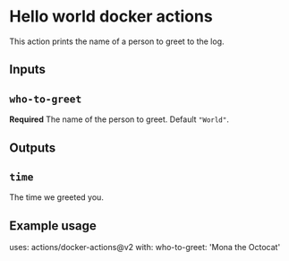 # Hello world docker actions

This action prints  the name of a person to greet to the log.

## Inputs

## `who-to-greet`

**Required** The name of the person to greet. Default `"World"`.

## Outputs

## `time`

The time we greeted you.

## Example usage

uses: actions/docker-actions@v2
with:
  who-to-greet: 'Mona the Octocat'